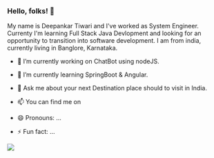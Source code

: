 ### Hello, folks! 👋

My name is Deepankar Tiwari and I've worked as System Engineer. Currenty I'm learning Full Stack Java Devlopment and looking for an opportunity to transition into software development. I am from india, currently living in Banglore, Karnataka.

<!--
**lemecode/lemecode** is a ✨ _special_ ✨ repository because its `README.md` (this file) appears on your GitHub profile.-->

- 🔭 I’m currently working on ChatBot using nodeJS.
- 🌱 I’m currently learning SpringBoot & Angular.
- 💬 Ask me about your next Destination place should to visit in India.
- 📫 You can find me on  
    
- 😄 Pronouns: ...
- ⚡ Fun fact: ...

![](https://img.shields.io/badge/<Code>-<Java>-informational?style=flat&logo=java>&logoColor=white&color=2bbc8a)

